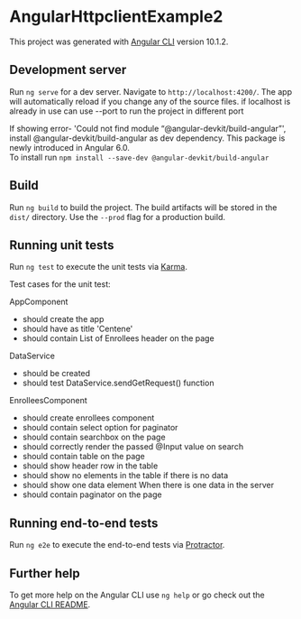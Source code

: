 # AngularHttpclientExample2

This project was generated with [Angular CLI](https://github.com/angular/angular-cli) version 10.1.2.

## Development server

Run `ng serve` for a dev server. Navigate to `http://localhost:4200/`. The app will automatically reload if you change any of the source files. if localhost is already in use can use --port to run the project in different port

If showing error- 'Could not find module “@angular-devkit/build-angular”', install @angular-devkit/build-angular as dev dependency. This package is newly introduced in Angular 6.0.  
To install run `npm install --save-dev @angular-devkit/build-angular`


## Build

Run `ng build` to build the project. The build artifacts will be stored in the `dist/` directory. Use the `--prod` flag for a production build.

## Running unit tests

Run `ng test` to execute the unit tests via [Karma](https://karma-runner.github.io).

Test cases for the unit test: 

AppComponent
- should create the app
- should have as title 'Centene'
- should contain List of Enrollees header on the page

DataService
- should be created
- should test DataService.sendGetRequest() function

EnrolleesComponent
- should create enrollees component
- should contain select option for paginator
- should contain searchbox on the page
- should correctly render the passed @Input value on search
- should contain table on the page
- should show header row in the table
- should show no elements in the table if there is no data
- should show one data element When there is one data in the server
- should contain paginator on the page


## Running end-to-end tests

Run `ng e2e` to execute the end-to-end tests via [Protractor](http://www.protractortest.org/).

## Further help

To get more help on the Angular CLI use `ng help` or go check out the [Angular CLI README](https://github.com/angular/angular-cli/blob/master/README.md).

